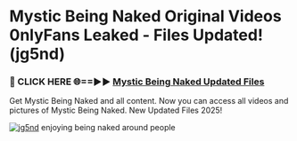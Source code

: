 # Mystic Being Naked Original Videos 0nlyFans Leaked - Files Updated! (jg5nd)

<h3>🔴 CLICK HERE 🌐==►► <a href="https://tinyurl.com/up5wt9bj" rel="nofollow">Mystic Being Naked Updated Files</a></h3>

Get Mystic Being Naked and all content. Now you can access all videos and pictures of Mystic Being Naked. New Updated Files 2025!

[![jg5nd](https://i.imgur.com/ABiUzMV.gif)](https://tinyurl.com/up5wt9bj)
enjoying being naked around people